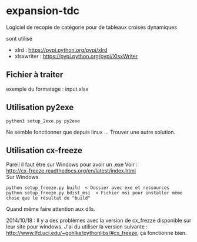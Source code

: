 expansion-tdc
=============

Logiciel de recopie de catégorie pour de tableaux croisés dynamiques

sont utilisé
* xlrd : https://pypi.python.org/pypi/xlrd
* xlsxwriter : https://pypi.python.org/pypi/XlsxWriter

Fichier à traiter
-----------------

exemple du formatage : input.xlsx

Utilisation py2exe
------------------

    python3 setup_2exe.py py2exe

Ne semble fonctionner que depuis linux ...
Trouver une autre solution.

Utilisation cx-freeze
---------------------
Pareil il faut être sur Windows pour avoir un .exe
Voir :   
http://cx-freeze.readthedocs.org/en/latest/index.html  
Sur Windows

    python setup_freeze.py build  < Dossier avec exe et ressources
    python setup_freeze.py bdist_msi  < Fichier msi pour installer même chose que le résultat de "build"

Quand même faire attention aux dlls.

2014/10/18 : Il y a des problèmes avec la version de cx_frezze disponible sur leur site pour windows.
J'ai du utiliser la version suivante : http://www.lfd.uci.edu/~gohlke/pythonlibs/#cx_freeze, ça fonctionne bien.
